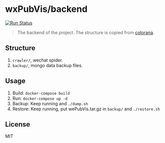 # wxPubVis/backend
[![Run Status](https://api.shippable.com/projects/5ce95fe1daf54c0007e97a4b/badge?branch=deploy)](https://app.shippable.com/github/ritou11/wxPubVis/dashboard)

> The backend of the project. The structure is copied from [colorana](https://github.com/ritou11/colorana).

## Structure
1. `crawler/`, wechat spider.
2. `backup/`, mongo data backup files.

## Usage
1. Build: `docker-compose build`
2. Run: `docker-compose up -d`
3. Backup: Keep running and `./dump.sh`
4. Restore: Keep running, put wePubVis.tar.gz in `backup/` and `./restore.sh`

## License
MIT
